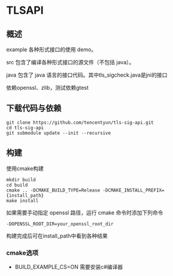 # TLSAPI

## 概述

example 各种形式接口的使用 demo。

src 包含了编译各种形式接口的源文件（不包括 java）。

java 包含了 java 语言的接口代码。其中tls_sigcheck.java是jni的接口

依赖openssl、zlib，测试依赖gtest

## 下载代码与依赖
```shell
git clone https://github.com/tencentyun/tls-sig-api.git
cd tls-sig-api
git submodule update --init --recursive
```

## 构建

使用cmake构建

```shell
mkdir build
cd build
cmake .. -DCMAKE_BUILD_TYPE=Release -DCMAKE_INSTALL_PREFIX={install_path}
make install
```

如果需要手动指定 openssl 路径，运行 cmake 命令时添加下列命令
```shell
-DOPENSSL_ROOT_DIR=your_openssl_root_dir
```

构建完成后可在install_path中看到各种结果

### cmake选项

* BUILD_EXAMPLE_CS=ON 需要安装c#编译器